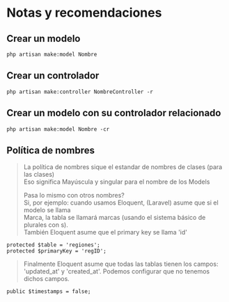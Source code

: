 # Notas y recomendaciones

## Crear un modelo

    php artisan make:model Nombre  
    
## Crear un controlador

    php artisan make:controller NombreController -r   

## Crear un modelo con su controlador relacionado 

    php artisan make:model Nombre -cr   

## Política de nombres 
> La política de nombres sique el estandar de nombres de clases (para las clases)  
> Eso significa Mayúscula y singular para el nombre de los Models
>
> Pasa lo mismo con otros nombres?   
> Si, por ejemplo: cuando usamos Eloquent, (Laravel) asume que si el modelo se llama  
> Marca, la tabla se llamará marcas (usando el sistema básico de plurales con s).    
> También Eloquent asume que el primary key se llama 'id'   

    protected $table = 'regiones';      
    protected $primaryKey = 'regID';    
    
> Finalmente Eloquent asume que todas las tablas tienen los campos:     
> 'updated_at' y 'created_at'. Podemos configurar que no tenemos dichos campos.    

    public $timestamps = false;  

